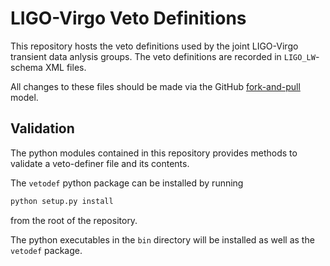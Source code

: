 LIGO-Virgo Veto Definitions
===========================

This repository hosts the veto definitions used by the joint LIGO-Virgo transient data anlysis groups.
The veto definitions are recorded in `LIGO_LW`-schema XML files.

All changes to these files should be made via the GitHub [fork-and-pull](https://guides.github.com/introduction/flow/) model.

Validation
----------
The python modules contained in this repository provides methods to validate a veto-definer file and its contents.

The `vetodef` python package can be installed by running

```python
python setup.py install
```

from the root of the repository.

The python executables in the `bin` directory will be installed as well as the `vetodef` package.
